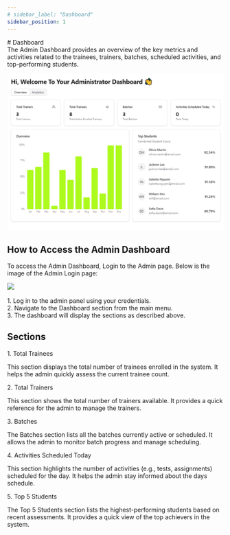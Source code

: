 ```yaml
---
# sidebar_label: "Dashboard"
sidebar_position: 1
---
```


<link rel="stylesheet" href="path/to/custom.css"/>
<div class="ml-5"> 
# Dashboard

<div class="mt-5">The Admin Dashboard provides an overview of the key metrics and activities related to the trainees, trainers, batches, scheduled activities, and top-performing students.</div>

<img src="https://github.com/aisaanwar62/Docusaurus-document/blob/main/static/img/admin-dashboard.png?raw=true
" class="w-auto h-auto my-8 border shadow-md"/>

## How to Access the Admin Dashboard

<div class="mt-5">To access the Admin Dashboard, Login to the Admin page. Below is the image of the Admin Login page:</div>

<img src="/img/admin-login-green.png?raw=true
" class="w-auto h-auto my-8 border shadow-md"/>

<div class="mt-5">1. Log in to the admin panel using your credentials.</div>
<div class="mt-5">2. Navigate to the Dashboard section from the main menu.</div>
<div class="mt-5">3. The dashboard will display the sections as described above.</div>

## Sections

<p class="font-semibold mt-3">1. Total Trainees</p>
<div class="mt-5">This section displays the total number of trainees enrolled in the system. It helps the admin quickly assess the current trainee count.</div>

<p class="font-semibold mt-3">2. Total Trainers</p>
<div class="mt-5">This section shows the total number of trainers available. It provides a quick reference for the admin to manage the trainers.</div>

<p class="font-semibold mt-3">3. Batches</p>
<div class="mt-5">The Batches section lists all the batches currently active or scheduled. It allows the admin to monitor batch progress and manage scheduling.</div>

<p class="font-semibold mt-3">4. Activities Scheduled Today</p>
<div class="mt-5">This section highlights the number of activities (e.g., tests, assignments) scheduled for the day. It helps the admin stay informed about the days schedule.</div>

<p class="font-semibold mt-3">5. Top 5 Students</p>
<div class="mt-5">The Top 5 Students section lists the highest-performing students based on recent assessments. It provides a quick view of the top achievers in the system.</div>

</div>
